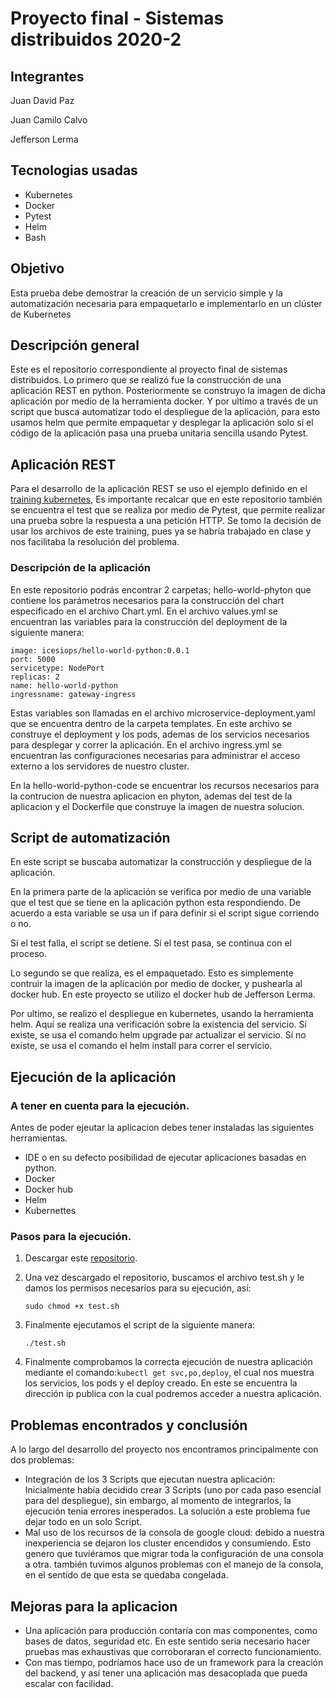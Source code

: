 # Proyecto final - Sistemas distribuidos 2020-2

## Integrantes

Juan David Paz 

Juan Camilo Calvo

Jefferson Lerma


## Tecnologias usadas 

 - Kubernetes
 - Docker
 - Pytest
 - Helm
 - Bash

## Objetivo 

Esta prueba debe demostrar la creación de un servicio simple y la automatización necesaria para empaquetarlo e implementarlo en un clúster de Kubernetes


## Descripción general 

Este es el repositorio correspondiente al proyecto final de sistemas distribuidos. Lo primero que se realizó fue la construcción de una aplicación REST en python. Posteriormente se construyo la imagen de dicha aplicación por medio de la herramienta docker. Y por ultimo a través de un script que busca automatizar todo el despliegue de la aplicación, para esto usamos helm que permite empaquetar y desplegar la aplicación solo sí el código de la aplicación pasa una prueba unitaria sencilla usando Pytest. 


## Aplicación REST

Para el desarrollo de la aplicación REST se uso el ejemplo definido en el [training kubernetes](https://github.com/icesi-ops/training_kubernetes/tree/master/04_helm), Es importante recalcar que en este repositorio también se encuentra el test que se realiza por medio de Pytest, que permite realizar una prueba sobre la respuesta a una petición HTTP. Se tomo la decisión de usar los archivos de este training, pues ya se habría trabajado en clase y nos facilitaba la resolución del problema. 

### Descripción de la aplicación 
En este repositorio podrás encontrar 2 carpetas; hello-world-phyton que contiene los parámetros necesarios para la construcción del chart especificado en el archivo Chart.yml.  En el archivo values.yml se encuentran las variables para la construcción del deployment de la siguiente manera:
 
    image: icesiops/hello-world-python:0.0.1
    port: 5000
    servicetype: NodePort
    replicas: 2
    name: hello-world-python
    ingressname: gateway-ingress

Estas variables son llamadas en el archivo microservice-deployment.yaml que se encuentra dentro de la carpeta templates. En este archivo se construye el deployment y los pods, ademas de los servicios necesarios para desplegar y correr la aplicación. En el archivo ingress.yml se encuentran las configuraciones necesarias para administrar el acceso externo a los servidores de nuestro cluster.

En la hello-world-python-code se encuentrar los recursos necesarios para la contrucion de nuestra aplicacion en phyton, ademas del test de la aplicacion y el Dockerfile que construye la imagen de nuestra solucion.

## Script de automatización

En este script se buscaba automatizar la construcción y despliegue de la aplicación.

En la primera parte de la aplicación se verifica por medio de una variable que el test que se tiene en la aplicación python esta respondiendo. De acuerdo a esta variable se usa un if para definir si el script sigue corriendo o no.

Sí el test falla, el script se detiene. Sí el test pasa, se continua con el proceso.

Lo segundo se que realiza, es el empaquetado. Esto es simplemente contruir la imagen de la aplicación por medio de docker, y pushearla al docker hub. En este proyecto se utilizo el docker hub de Jefferson Lerma. 

Por ultimo, se realizo el despliegue en kubernetes, usando la herramienta helm. Aquí se realiza una verificación sobre la existencia del servicio. Sí existe, se usa el comando helm upgrade par actualizar el servicio. Sí no existe, se usa el comando el helm install para correr el servicio. 

## Ejecución de la aplicación

### A tener en cuenta para la ejecución.

Antes de poder ejeutar la aplicacion debes tener instaladas las siguientes herramientas.

 - IDE o en su defecto posibilidad de ejecutar aplicaciones basadas en python.
 - Docker
 - Docker hub
 - Helm
 - Kubernettes


### Pasos para la ejecución.
 
 
 1. Descargar este [repositorio](https://github.com/JuanDoradoP/DS-Proyecto-final.git).
 2. Una vez descargado el repositorio, buscamos el archivo test.sh y le damos los permisos necesarios para su ejecución, así:
 
    `sudo chmod +x test.sh`
 
 3. Finalmente ejecutamos el script de la siguiente manera:
 
    `./test.sh`
 
 4. Finalmente comprobamos la correcta ejecución de nuestra aplicación mediante el comando:`kubectl get svc,po,deploy`, el cual nos muestra los servicios, los pods y el deploy creado. En este se encuentra la dirección ip publica con la cual podremos acceder a nuestra aplicación.
 
 

## Problemas encontrados y conclusión

A lo largo del desarrollo del proyecto nos encontramos principalmente con dos problemas:
 - Integración de los 3 Scripts que ejecutan nuestra aplicación: Inicialmente había decidido crear 3 Scripts (uno por cada paso esencial para del despliegue), sin embargo, al momento de integrarlos, la ejecución tenia errores inesperados. La solución a este problema fue dejar todo en un solo Script.
 - Mal uso de los recursos de la consola de google cloud: debido a nuestra inexperiencia se dejaron los cluster encendidos y consumiendo. Esto genero que tuviéramos que migrar toda la configuración de una consola a otra. también tuvimos algunos problemas con el manejo de la consola, en el sentido de que esta se quedaba congelada.
## Mejoras para la aplicacion
 - Una aplicación para producción contaría con mas componentes, como bases de datos, seguridad etc. En este sentido seria necesario hacer pruebas mas exhaustivas que corroboraran el correcto funcionamiento.
 - Con mas tiempo, podríamos hace uso de un framework para la creación del backend, y así tener una aplicación mas desacoplada que pueda escalar con facilidad.
 
